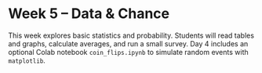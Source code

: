 # Week 5 – Data & Chance

This week explores basic statistics and probability. Students will read tables and graphs, calculate averages, and run a small survey. Day 4 includes an optional Colab notebook `coin_flips.ipynb` to simulate random events with `matplotlib`.
